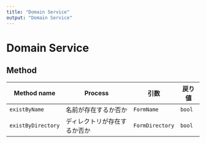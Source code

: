 ```yaml
---
title: "Domain Service"
output: "Domain Service"
---
```


# Domain Service

## Method

| Method name  | Process | 引数 | 戻り値 |
| -- | -- | -- | -- |
| `existByName` | 名前が存在するか否か | `FormName` | `bool` |
|  `existByDirectory` | ディレクトリが存在するか否か | `FormDirectory` | `bool` |